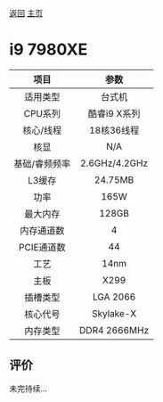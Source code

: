[返回](../../../)  [主页](https://github.com/93Alliance/diy-pc/)
# i9 7980XE

| 项目 | 参数 |
| :------: | :------: |
|适用类型 | 台式机|
|CPU系列| 酷睿i9 X系列 |
|核心/线程| 18核36线程|
|核显| N/A |
|基础/睿频频率 |2.6GHz/4.2GHz|
| L3缓存| 24.75MB|
|功率| 165W |
|最大内存| 128GB |
|内存通道数| 4 |
|PCIE通道数| 44 |
|工艺|14nm |
|主板| X299  |
|插槽类型| LGA 2066 |
|核心代号|  Skylake-X |
|内存类型| DDR4 2666MHz |

## 评价

 未完待续...